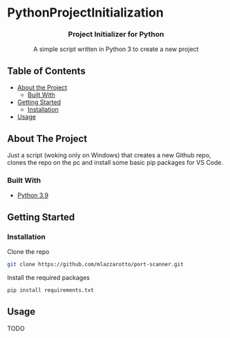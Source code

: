 # PythonProjectInitialization

<h3 align="center">Project Initializer for Python</h3>

  <p align="center">
    A simple script written in Python 3 to create a new project
</p>

## Table of Contents

- [About the Project](#about-the-project)
  - [Built With](#built-with)
- [Getting Started](#getting-started)
  - [Installation](#installation)
- [Usage](#usage)

<!-- ABOUT THE PROJECT -->

## About The Project

Just a script (woking only on Windows) that creates a new Github repo, clones the repo on the pc and install some basic pip packages for VS Code.

### Built With

- [Python 3.9](www.python.org)

## Getting Started

### Installation

Clone the repo

```sh
git clone https://github.com/mlazzarotto/port-scanner.git
```

Install the required packages

```sh
pip install requirements.txt
```

## Usage

TODO
